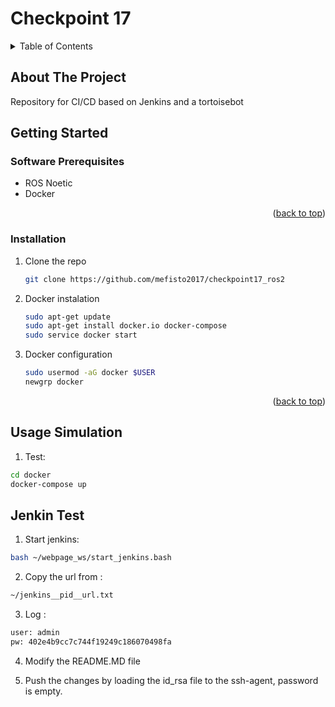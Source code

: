 # Checkpoint 17

<a name="readme-top"></a>

<!-- TABLE OF CONTENTS -->
<details>
  <summary>Table of Contents</summary>
  <ol>
    <li>
      <a href="#about-the-project">About The Project</a>
    </li>
    <li>
      <a href="#getting-started">Getting Started</a>
      <ul>
        <li><a href="#software-prerequisites">Software Prerequisites</a></li>
        <li><a href="#hardware-prerequisites">Hardware Prerequisites</a></li>
        <li><a href="#installation">Installation</a></li>
      </ul>
    </li>
    <li><a href="#usage-simulation">Usage Simulation</a></li>
  </ol>
</details>


## About The Project
Repository for CI/CD based on Jenkins and a tortoisebot


<!-- GETTING STARTED -->
## Getting Started

### Software Prerequisites
* ROS Noetic
* Docker

<p align="right">(<a href="#readme-top">back to top</a>)</p>

<!-- INSTALLATION -->
### Installation
1. Clone the repo
   ```sh
   git clone https://github.com/mefisto2017/checkpoint17_ros2
   ```
2. Docker instalation
   ```sh
   sudo apt-get update
   sudo apt-get install docker.io docker-compose
   sudo service docker start
   ```
3. Docker configuration
   ```sh
   sudo usermod -aG docker $USER
   newgrp docker
   ```
<p align="right">(<a href="#readme-top">back to top</a>)</p>


<!-- USAGE of the simulation -->
## Usage Simulation
1. Test:
```sh
cd docker
docker-compose up
```

## Jenkin Test
1. Start jenkins:
```sh
bash ~/webpage_ws/start_jenkins.bash
```
2. Copy the url from :
```sh
~/jenkins__pid__url.txt
```
3. Log :
```sh
user: admin
pw: 402e4b9cc7c744f19249c186070498fa
```
4. Modify the README.MD file

5. Push the changes by loading the id_rsa file to the ssh-agent, password is empty.
